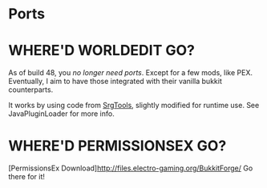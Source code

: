 Ports
=====


WHERE'D WORLDEDIT GO?
=====================

As of build 48, you _no longer need ports_. Except for a few mods, like PEX. Eventually, I aim to have those integrated with their vanilla bukkit counterparts.

It works by using code from [SrgTools](https://github.com/Frans-Willem/SrgTools), slightly modified for runtime use. See JavaPluginLoader for more info.

WHERE'D PERMISSIONSEX GO?
=====================

[PermissionsEx Download]http://files.electro-gaming.org/BukkitForge/ Go there for it!
